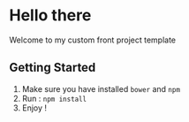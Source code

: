 # Hello there
Welcome to my custom front project template
## Getting Started
1. Make sure you have installed ```bower``` and ```npm```
2. Run : ```npm install```
3. Enjoy ! 
